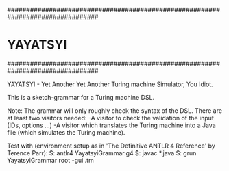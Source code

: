 ################################################################################
# YAYATSYI                                                                      #
################################################################################

YAYATSYI - Yet Another Yet Another Turing machine Simulator, You Idiot.

This is a sketch-grammar for a Turing machine DSL.

Note: The grammar will only roughly check the syntax of the DSL. There are at least two visitors needed:
  -A visitor to check the validation of the input (IDs, options ...)
  -A visitor which translates the Turing machine into a Java file (which simulates the Turing machine).
  
Test with (environment setup as in 'The Definitive ANTLR 4 Reference' by Terence Parr):
$: antlr4 YayatsyiGrammar.g4
$: javac *.java
$: grun YayatsyiGrammar root -gui <Testfile>.tm